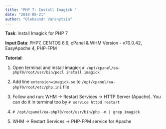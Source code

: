 ```yaml
---
title: "PHP 7: Install Imagick "
date: "2018-05-21"
author: "Oleksandr Varanytsia"
---
```

**Task**: install Imagick for PHP 7

**Input Data**: PHP7, CENTOS 6.9, cPanel & WHM Version - v70.0.42, EasyApache 4, PHP-FPM

**Tutorial**:

1) Open terminal and install imagick `# /opt/cpanel/ea-php70/root/usr/bin/pecl install imagick`

2) Add line `extension=imagick.so` to `/opt/cpanel/ea-php70/root/etc/php.ini` file

3) Follow and run: WHM -> Restart Services -> HTTP Server (Apache). You can do it in terminal too by `# service httpd restart`

4) `# /opt/cpanel/ea-php70/root/usr/bin/php -m | grep imagick`

5) WHM -> Restart Services -> PHP-FPM service for Apache